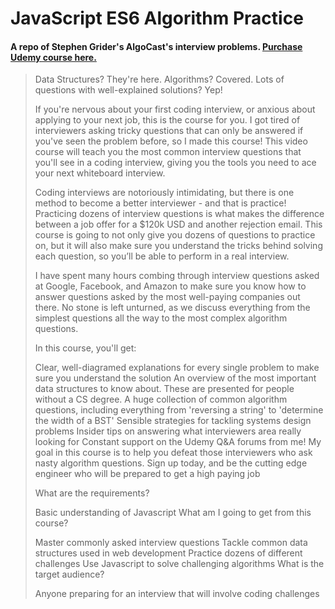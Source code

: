 # JavaScript ES6 Algorithm Practice

#### A repo of Stephen Grider's AlgoCast's interview problems. [Purchase Udemy course here.](https://www.udemy.com/coding-interview-bootcamp-algorithms-and-data-structure)

>Data Structures? They're here.  Algorithms?  Covered.  Lots of questions with well-explained solutions?  Yep!
>
>If you're nervous about your first coding interview, or anxious about applying to your next job, this is the course for you.  I got tired of interviewers asking tricky questions that can only be answered if you've seen the problem before, so I made this course!  This video course will teach you the most common interview questions that you'll see in a coding interview, giving you the tools you need to ace your next whiteboard interview.
>
>Coding interviews are notoriously intimidating, but there is one method to become a better interviewer - and that is practice!  Practicing dozens of interview questions is what makes the difference between a job offer for a $120k USD and another rejection email.  This course is going to not only give you dozens of questions to practice on, but it will also make sure you understand the tricks behind solving each question, so you’ll be able to perform in a real interview.
>
>I have spent many hours combing through interview questions asked at Google, Facebook, and Amazon to make sure you know how to answer questions asked by the most well-paying companies out there.  No stone is left unturned, as we discuss everything from the simplest questions all the way to the most complex algorithm questions.
>
>In this course, you'll get:
>
>Clear, well-diagramed explanations for every single problem to make sure you understand the solution
>An overview of the most important data structures to know about.  These are presented for people without a CS degree.
>A huge collection of common algorithm questions, including everything from 'reversing a string' to 'determine the width of a BST'
>Sensible strategies for tackling systems design problems
>Insider tips on answering what interviewers area really looking for
>Constant support on the Udemy Q&A forums from me!
>My goal in this course is to help you defeat those interviewers who ask nasty algorithm questions.  Sign up today, and be the cutting edge engineer who will be prepared to get a high paying job
>
>What are the requirements?
>
>Basic understanding of Javascript
>What am I going to get from this course?
>
>Master commonly asked interview questions
>Tackle common data structures used in web development
>Practice dozens of different challenges
>Use Javascript to solve challenging algorithms
>What is the target audience?
>
>Anyone preparing for an interview that will involve coding challenges
